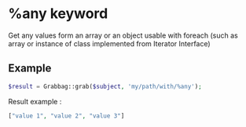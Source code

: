 # %any keyword

Get any values form an array or an object usable with foreach (such as array or instance of class implemented from Iterator Interface)

## Example
```php
$result = Grabbag::grab($subject, 'my/path/with/%any');
```
Result example : 
```php
["value 1", "value 2", "value 3"]
```